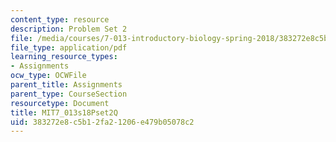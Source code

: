 ```yaml
---
content_type: resource
description: Problem Set 2
file: /media/courses/7-013-introductory-biology-spring-2018/383272e8c5b12fa21206e479b05078c2_MIT7_013s18Pset2Q.pdf
file_type: application/pdf
learning_resource_types:
- Assignments
ocw_type: OCWFile
parent_title: Assignments
parent_type: CourseSection
resourcetype: Document
title: MIT7_013s18Pset2Q
uid: 383272e8-c5b1-2fa2-1206-e479b05078c2
---
```

